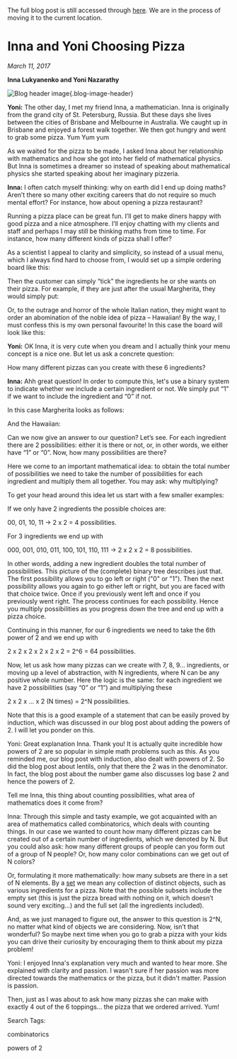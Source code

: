 The full blog post is still accessed through [here](https://www.1onepsilon.com/single-post/2017/03/10/Inna-and-Yoni-Choosing-Pizza). We are in the process of moving it to the current location.


# Inna and Yoni Choosing Pizza
*March 11, 2017*


**Inna Lukyanenko and Yoni Nazarathy**

![Blog header image](https://es-app.com/assets/uIld21.png){.blog-image-header}

**Yoni:** The other day, I met my friend Inna, a mathematician. Inna is originally from the grand city of St. Petersburg, Russia. But these days she lives between the cities of Brisbane and Melbourne in Australia. We caught up in Brisbane and enjoyed a forest walk together. We then got hungry and went to grab some pizza. Yum Yum yum

 

As we waited for the pizza to be made, I asked Inna about her relationship with mathematics and how she got into her field of mathematical physics. But Inna is sometimes a dreamer so instead of speaking about mathematical physics she started speaking about her imaginary pizzeria.

 

**Inna:** I often catch myself thinking: why on earth did I end up doing maths? Aren’t there so many other exciting careers that do not require so much mental effort? For instance, how about opening a pizza restaurant?

 

Running a pizza place can be great fun. I’ll get to make diners happy with good pizza and a nice atmosphere. I’ll enjoy chatting with my clients and staff and perhaps I may still be thinking maths from time to time. For instance, how many different kinds of pizza shall I offer?

 

As a scientist I appeal to clarity and simplicity, so instead of a usual menu, which I always find hard to choose from, I would set up a simple ordering board like this:



Then the customer can simply “tick” the ingredients he or she wants on their pizza. For example, if they are just after the usual Margherita, they would simply put:



Or, to the outrage and horror of the whole Italian nation, they might want to order an abomination of the noble idea of pizza – Hawaiian! By the way, I must confess this is my own personal favourite! In this case the board will look like this:



**Yoni:** OK Inna, it is very cute when you dream and I actually think your menu concept is a nice one. But let us ask a concrete question:

 

How many different pizzas can you create with these 6 ingredients?

**Inna:** Ahh great question! In order to compute this, let's use a binary system to indicate whether we include a certain ingredient or not. We simply put “1” if we want to include the ingredient and “0” if not.

In this case Margherita looks as follows:

And the Hawaiian:



Can we now give an answer to our question? Let’s see. For each ingredient there are 2 possibilities: either it is there or not, or, in other words, we either have “1” or “0”. Now, how many possibilities are there?

 

Here we come to an important mathematical idea: to obtain the total number of possibilities we need to take the number of possibilities for each ingredient and multiply them all together. You may ask: why multiplying?

 

To get your head around this idea let us start with a few smaller examples:

 

If we only have 2 ingredients the possible choices are:

 

00, 01, 10, 11 → 2 x 2 = 4 possibilities.

 

For 3 ingredients we end up with

 

000, 001, 010, 011, 100, 101, 110, 111 → 2 x 2 x 2 = 8 possibilities.

 

In other words, adding a new ingredient doubles the total number of possibilities. This picture of the (complete) binary tree describes just that. The first possibility allows you to go left or right ("0" or "1"). Then the next possibility allows you again to go either left or right, but you are faced with that choice twice. Once if you previously went left and once if you previously went right. The process continues for each possibility. Hence you multiply possibilities as you progress down the tree and end up with a pizza choice.


Continuing in this manner, for our 6 ingredients we need to take the 6th power of 2 and we end up with

 

2 x 2 x 2 x 2 x 2 x 2 = 2^6 = 64 possibilities.

 

Now, let us ask how many pizzas can we create with 7, 8, 9... ingredients, or moving up a level of abstraction, with N ingredients, where N can be any positive whole number. Here the logic is the same: for each ingredient we have 2 possibilities (say “0” or “1”) and multiplying these

 

2 x 2 x … x 2 (N times) = 2^N possibilities.

 

Note that this is a good example of a statement that can be easily proved by induction, which was discussed in our blog post about adding the powers of 2. I will let you ponder on this.   

Yoni: Great explanation Inna. Thank you! It is actually quite incredible how powers of 2 are so popular in simple math problems such as this. As you reminded me, our blog post with induction, also dealt with powers of 2. So did the blog post about lentils, only that there the 2 was in the denominator. In fact, the blog post about the number game also discusses log base 2 and hence the powers of 2.

 

Tell me Inna, this thing about counting possibilities, what area of mathematics does it come from?

Inna: Through this simple and tasty example, we got acquainted with an area of mathematics called combinatorics, which deals with counting things. In our case we wanted to count how many different pizzas can be created out of a certain number of ingredients, which we denoted by N. But you could also ask: how many different groups of people can you form out of a group of N people? Or, how many color combinations can we get out of N colors?

 

Or, formulating it more mathematically: how many subsets are there in a set of N elements. By a <a href="https:/epsilonstream.com/topic/set">set</a> we mean any collection of distinct objects, such as various ingredients for a pizza. Note that the possible subsets include the empty set (this is just the pizza bread with nothing on it, which doesn’t sound very exciting…) and the full set (all the ingredients included).

 

And, as we just managed to figure out, the answer to this question is 2^N, no matter what kind of objects we are considering. Now, isn’t that wonderful? So maybe next time when you go to grab a pizza with your kids you can drive their curiosity by encouraging them to think about my pizza problem!

Yoni: I enjoyed Inna's explanation very much and wanted to hear more. She explained with clarity and passion. I wasn't sure if her passion was more directed towards the mathematics or the pizza, but it didn't matter. Passion is passion.

 

Then, just as I was about to ask how many pizzas she can make with exactly 4 out of the 6 toppings... the pizza that we ordered arrived. Yum!

 


 


 

Search Tags:

combinatorics

powers of 2

